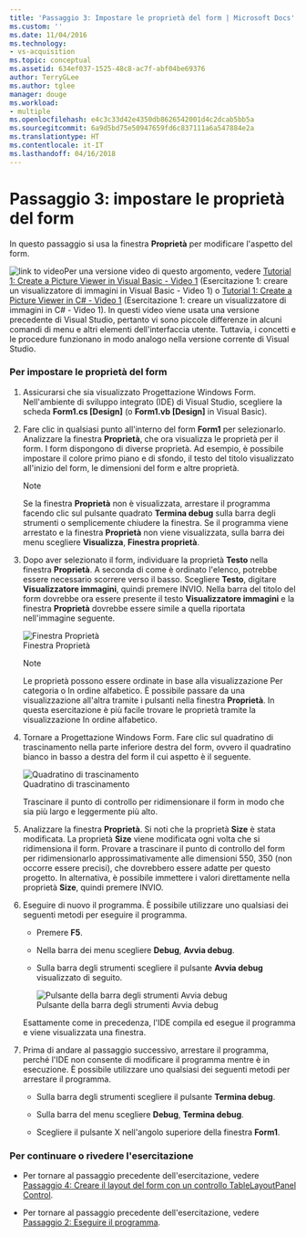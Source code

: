 ```yaml
---
title: 'Passaggio 3: Impostare le proprietà del form | Microsoft Docs'
ms.custom: ''
ms.date: 11/04/2016
ms.technology:
- vs-acquisition
ms.topic: conceptual
ms.assetid: 634ef037-1525-48c8-ac7f-abf04be69376
author: TerryGLee
ms.author: tglee
manager: douge
ms.workload:
- multiple
ms.openlocfilehash: e4c3c33d42e4350db8626542001d4c2dcab5bb5a
ms.sourcegitcommit: 6a9d5bd75e50947659fd6c837111a6a547884e2a
ms.translationtype: HT
ms.contentlocale: it-IT
ms.lasthandoff: 04/16/2018
---
```

# <a name="step-3-set-your-form-properties"></a>Passaggio 3: impostare le proprietà del form
In questo passaggio si usa la finestra **Proprietà** per modificare l'aspetto del form.  
  
 ![link to video](../data-tools/media/playvideo.gif "PlayVideo")Per una versione video di questo argomento, vedere [Tutorial 1: Create a Picture Viewer in Visual Basic - Video 1](http://go.microsoft.com/fwlink/?LinkId=205209) (Esercitazione 1: creare un visualizzatore di immagini in Visual Basic - Video 1) o [Tutorial 1: Create a Picture Viewer in C# - Video 1](http://go.microsoft.com/fwlink/?LinkId=205199) (Esercitazione 1: creare un visualizzatore di immagini in C# - Video 1). In questi video viene usata una versione precedente di Visual Studio, pertanto vi sono piccole differenze in alcuni comandi di menu e altri elementi dell'interfaccia utente. Tuttavia, i concetti e le procedure funzionano in modo analogo nella versione corrente di Visual Studio.  
  
### <a name="to-set-your-form-properties"></a>Per impostare le proprietà del form  
  
1.  Assicurarsi che sia visualizzato Progettazione Windows Form. Nell'ambiente di sviluppo integrato (IDE) di Visual Studio, scegliere la scheda **Form1.cs [Design]** (o **Form1.vb [Design]** in Visual Basic).  
  
2.  Fare clic in qualsiasi punto all'interno del form **Form1** per selezionarlo. Analizzare la finestra **Proprietà**, che ora visualizza le proprietà per il form. I form dispongono di diverse proprietà. Ad esempio, è possibile impostare il colore primo piano e di sfondo, il testo del titolo visualizzato all'inizio del form, le dimensioni del form e altre proprietà.  
  
    > [!NOTE]
    >  Se la finestra **Proprietà** non è visualizzata, arrestare il programma facendo clic sul pulsante quadrato **Termina debug** sulla barra degli strumenti o semplicemente chiudere la finestra. Se il programma viene arrestato e la finestra **Proprietà** non viene visualizzata, sulla barra dei menu scegliere **Visualizza**, **Finestra proprietà**.  
  
3.  Dopo aver selezionato il form, individuare la proprietà **Testo** nella finestra **Proprietà**. A seconda di come è ordinato l'elenco, potrebbe essere necessario scorrere verso il basso. Scegliere **Testo**, digitare **Visualizzatore immagini**, quindi premere INVIO.  Nella barra del titolo del form dovrebbe ora essere presente il testo **Visualizzatore immagini** e la finestra **Proprietà** dovrebbe essere simile a quella riportata nell'immagine seguente.  
  
     ![Finestra Proprietà](../ide/media/express_edittextproperty.png "Express_EditTextProperty")  
Finestra Proprietà  
  
    > [!NOTE]
    >  Le proprietà possono essere ordinate in base alla visualizzazione Per categoria o In ordine alfabetico. È possibile passare da una visualizzazione all'altra tramite i pulsanti nella finestra **Proprietà**. In questa esercitazione è più facile trovare le proprietà tramite la visualizzazione In ordine alfabetico.  
  
4.  Tornare a Progettazione Windows Form. Fare clic sul quadratino di trascinamento nella parte inferiore destra del form, ovvero il quadratino bianco in basso a destra del form il cui aspetto è il seguente.  
  
     ![Quadratino di trascinamento](../ide/media/express_bottomrt_drag.png "Express_BottomRT_Drag")  
Quadratino di trascinamento  
  
     Trascinare il punto di controllo per ridimensionare il form in modo che sia più largo e leggermente più alto.  
  
5.  Analizzare la finestra **Proprietà**. Si noti che la proprietà **Size** è stata modificata. La proprietà **Size** viene modificata ogni volta che si ridimensiona il form. Provare a trascinare il punto di controllo del form per ridimensionarlo approssimativamente alle dimensioni 550, 350 (non occorre essere precisi), che dovrebbero essere adatte per questo progetto. In alternativa, è possibile immettere i valori direttamente nella proprietà **Size**, quindi premere INVIO.  
  
6.  Eseguire di nuovo il programma. È possibile utilizzare uno qualsiasi dei seguenti metodi per eseguire il programma.  
  
    -   Premere **F5**.  
  
    -   Nella barra dei menu scegliere **Debug**, **Avvia debug**.  
  
    -   Sulla barra degli strumenti scegliere il pulsante **Avvia debug** visualizzato di seguito.  
  
         ![Pulsante della barra degli strumenti Avvia debug](../ide/media/express_icondebug.png "Express_IconDebug")  
Pulsante della barra degli strumenti Avvia debug  
  
     Esattamente come in precedenza, l'IDE compila ed esegue il programma e viene visualizzata una finestra.  
  
7.  Prima di andare al passaggio successivo, arrestare il programma, perché l'IDE non consente di modificare il programma mentre è in esecuzione. È possibile utilizzare uno qualsiasi dei seguenti metodi per arrestare il programma.  
  
    -   Sulla barra degli strumenti scegliere il pulsante **Termina debug**.  
  
    -   Sulla barra del menu scegliere **Debug**, **Termina debug**.  
  
    -   Scegliere il pulsante X nell'angolo superiore della finestra **Form1**.  
  
### <a name="to-continue-or-review"></a>Per continuare o rivedere l'esercitazione  
  
-   Per tornare al passaggio precedente dell'esercitazione, vedere [Passaggio 4: Creare il layout del form con un controllo TableLayoutPanel Control](../ide/step-4-lay-out-your-form-with-a-tablelayoutpanel-control.md).  
  
-   Per tornare al passaggio precedente dell'esercitazione, vedere [Passaggio 2: Eseguire il programma](../ide/step-2-run-your-program.md).